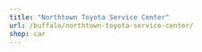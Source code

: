 ```yaml
---
title: "Northtown Toyota Service Center"
url: /buffalo/northtown-toyota-service-center/
shop: car
---
```

